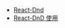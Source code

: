 * [React-Dnd](https://github.com/react-dnd/react-dnd)
* [React-DnD 使用](http://www.phperz.com/article/16/0115/183290.html)